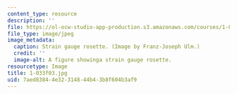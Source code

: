 ```yaml
---
content_type: resource
description: ''
file: https://ol-ocw-studio-app-production.s3.amazonaws.com/courses/1-033-mechanics-of-material-systems-an-energy-approach-fall-2003/7aed83844e32314844b43b8f604b3af9_1-033f03.jpg
file_type: image/jpeg
image_metadata:
  caption: Strain gauge rosette. (Image by Franz-Joseph Ulm.)
  credit: ''
  image-alt: A figure showinga strain gauge rosette.
resourcetype: Image
title: 1-033f03.jpg
uid: 7aed8384-4e32-3148-44b4-3b8f604b3af9
---
```

